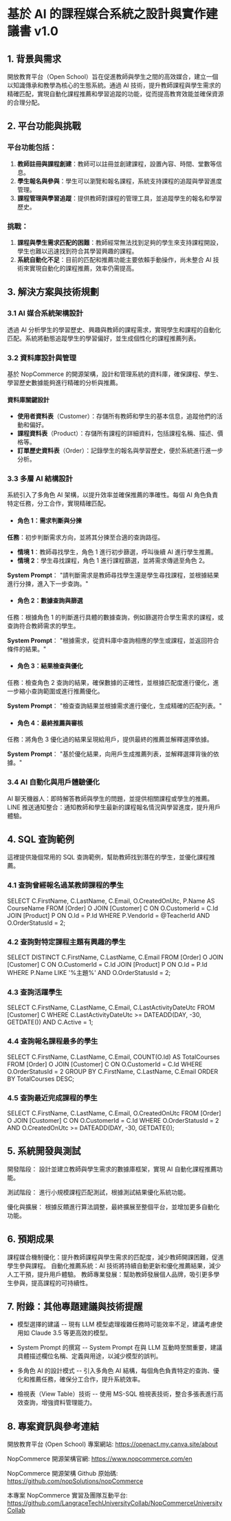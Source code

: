 # 基於 AI 的課程媒合系統之設計與實作建議書 v1.0

## 1. 背景與需求

開放教育平台（Open School）旨在促進教師與學生之間的高效媒合，建立一個以知識傳承和教學為核心的生態系統。通過 AI 技術，提升教師課程與學生需求的精確匹配，實現自動化課程推薦和學習追蹤的功能，從而提高教育效能並確保資源的合理分配。

## 2. 平台功能與挑戰

### 平台功能包括：
1. **教師註冊與課程創建**：教師可以註冊並創建課程，設置內容、時間、堂數等信息。
2. **學生報名與參與**：學生可以瀏覽和報名課程，系統支持課程的追蹤與學習進度管理。
3. **課程管理與學習追蹤**：提供教師對課程的管理工具，並追蹤學生的報名和學習歷史。

### 挑戰：
1. **課程與學生需求匹配的困難**：教師經常無法找到足夠的學生來支持課程開設，學生也難以迅速找到符合其學習興趣的課程。
2. **系統自動化不足**：目前的匹配和推薦功能主要依賴手動操作，尚未整合 AI 技術來實現自動化的課程推薦，效率仍需提高。

## 3. 解決方案與技術規劃

### 3.1 AI 媒合系統架構設計

透過 AI 分析學生的學習歷史、興趣與教師的課程需求，實現學生和課程的自動化匹配。系統將動態追蹤學生的學習偏好，並生成個性化的課程推薦列表。

### 3.2 資料庫設計與管理

基於 NopCommerce 的開源架構，設計和管理系統的資料庫，確保課程、學生、學習歷史數據能夠進行精確的分析與推薦。

#### 資料庫關鍵設計
- **使用者資料表**（Customer）：存儲所有教師和學生的基本信息，追蹤他們的活動和偏好。
- **課程資料表**（Product）：存儲所有課程的詳細資料，包括課程名稱、描述、價格等。
- **訂單歷史資料表**（Order）：記錄學生的報名與學習歷史，便於系統進行進一步分析。

### 3.3 多層 AI 結構設計

系統引入了多角色 AI 架構，以提升效率並確保推薦的準確性。每個 AI 角色負責特定任務，分工合作，實現精確匹配。

-   #### 角色 1：需求判斷與分揀
  **任務**：初步判斷需求方向，並將其分揀至合適的查詢路徑。  
  - **情境 1**：教師尋找學生，角色 1 進行初步篩選，呼叫後續 AI 進行學生推薦。
  - **情境 2**：學生尋找課程，角色 1 進行課程篩選，並將需求傳遞至角色 2。
  
  **System Prompt**：
  "請判斷需求是教師尋找學生還是學生尋找課程，並根據結果進行分揀，進入下一步查詢。"
  
-   #### 角色 2：數據查詢與篩選
  任務：根據角色 1 的判斷進行具體的數據查詢，例如篩選符合學生需求的課程，或查詢符合教師需求的學生。
  
  **System Prompt**：
  "根據需求，從資料庫中查詢相應的學生或課程，並返回符合條件的結果。"
  
-   #### 角色 3：結果檢查與優化
  任務：檢查角色 2 查詢的結果，確保數據的正確性，並根據匹配度進行優化，進一步縮小查詢範圍或進行推薦優化。
  
  **System Prompt**：
  "檢查查詢結果並根據需求進行優化，生成精確的匹配列表。"
  
-   #### 角色 4：最終推薦與審核
  任務：將角色 3 優化過的結果呈現給用戶，提供最終的推薦並解釋選擇依據。
  
  **System Prompt**：
  "基於優化結果，向用戶生成推薦列表，並解釋選擇背後的依據。"

### 3.4 AI 自動化與用戶體驗優化
AI 聊天機器人：即時解答教師與學生的問題，並提供相關課程或學生的推薦。
LINE 推送通知整合：通知教師和學生最新的課程報名情況與學習進度，提升用戶體驗。

## 4. SQL 查詢範例
這裡提供幾個常用的 SQL 查詢範例，幫助教師找到潛在的學生，並優化課程推薦。

### 4.1 查詢曾經報名過某教師課程的學生
SELECT C.FirstName, C.LastName, C.Email, O.CreatedOnUtc, P.Name AS CourseName
FROM [Order] O
JOIN [Customer] C ON O.CustomerId = C.Id
JOIN [Product] P ON O.Id = P.Id
WHERE P.VendorId = @TeacherId AND O.OrderStatusId = 2;

### 4.2 查詢對特定課程主題有興趣的學生
SELECT DISTINCT C.FirstName, C.LastName, C.Email
FROM [Order] O
JOIN [Customer] C ON O.CustomerId = C.Id
JOIN [Product] P ON O.Id = P.Id
WHERE P.Name LIKE '%主題%' AND O.OrderStatusId = 2;

### 4.3 查詢活躍學生
SELECT C.FirstName, C.LastName, C.Email, C.LastActivityDateUtc
FROM [Customer] C
WHERE C.LastActivityDateUtc >= DATEADD(DAY, -30, GETDATE()) AND C.Active = 1;

### 4.4 查詢報名課程最多的學生
SELECT C.FirstName, C.LastName, C.Email, COUNT(O.Id) AS TotalCourses
FROM [Order] O
JOIN [Customer] C ON O.CustomerId = C.Id
WHERE O.OrderStatusId = 2
GROUP BY C.FirstName, C.LastName, C.Email
ORDER BY TotalCourses DESC;

### 4.5 查詢最近完成課程的學生
SELECT C.FirstName, C.LastName, C.Email, O.CreatedOnUtc
FROM [Order] O
JOIN [Customer] C ON O.CustomerId = C.Id
WHERE O.OrderStatusId = 2
AND O.CreatedOnUtc >= DATEADD(DAY, -30, GETDATE());

## 5. 系統開發與測試
開發階段：
設計並建立教師與學生需求的數據庫框架，實現 AI 自動化課程推薦功能。

測試階段：
進行小規模課程匹配測試，根據測試結果優化系統功能。

優化與擴展：
根據反饋進行算法調整，最終擴展至整個平台，並增加更多自動化功能。

## 6. 預期成果
課程媒合機制優化：提升教師課程與學生需求的匹配度，減少教師開課困難，促進學生參與課程。
自動化推薦系統：AI 技術將持續自動更新和優化推薦結果，減少人工干預，提升用戶體驗。
教師專業發展：幫助教師發展個人品牌，吸引更多學生參與，提高課程的可持續性。

## 7. 附錄：其他專題建議與技術提醒
- 模型選擇的建議
--  現有 LLM 模型處理複雜任務時可能效率不足，建議考慮使用如 Claude 3.5 等更高效的模型。

- System Prompt 的撰寫
--  System Prompt 在與 LLM 互動時至關重要，建議具體描述欄位名稱、定義與用途，以減少模型的誤判。

- 多角色 AI 的設計模式
--  引入多角色 AI 結構，每個角色負責特定的查詢、優化和推薦任務，確保分工合作，提升系統效率。

- 檢視表（View Table）技術
--  使用 MS-SQL 檢視表技術，整合多張表進行高效查詢，增強資料管理能力。

## 8. 專案資訊與參考連結
開放教育平台 (Open School) 專案網站:
https://openact.my.canva.site/about

NopCommerce 開源架構官網:
https://www.nopcommerce.com/en

NopCommerce 開源架構 Github 原始碼:
https://github.com/nopSolutions/nopCommerce

本專案 NopCommerce 實習及團隊互動平台:
https://github.com/LangraceTechUniversityCollab/NopCommerceUniversityCollab
